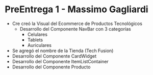 # PreEntrega 1 - Massimo Gagliardi

+ Cre creó la Visual del Ecommerce de Productos Tecnológicos
  + Desarrollo del Componente NavBar con 3 categorías
      -   Celulares
      -   Tablets
      -   Auriculares
+ Se agregó el nombre de la Tienda (Tech Fusion)
+ Desarrollo del Componente CardWidget
+ Desarrollo del Componente ItemListContainer
+ Desarrollo del Componente Producto
